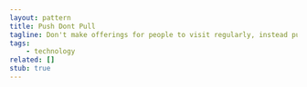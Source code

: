 ```yaml
---
layout: pattern
title: Push Dont Pull
tagline: Don't make offerings for people to visit regularly, instead push the news they need to their inbox.
tags:
    - technology
related: []
stub: true
---
```

